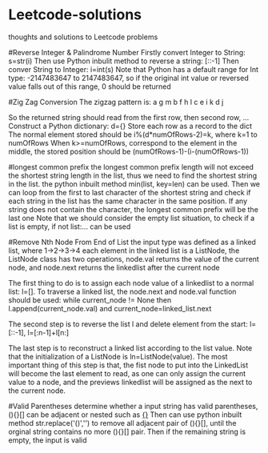 # Leetcode-solutions
thoughts and solutions to Leetcode problems

#Reverse Integer & Palindrome Number
Firstly convert Integer to String: s=str(i)
Then use Python inbulit method to reverse a string: [::-1]
Then conver String to Integer: i=int(s)
Note that Python has a default range for Int type: -2147483647 to 2147483647, so if the original int value or reversed value falls out of this range, 0 should be returned

#Zig Zag Conversion
The zigzag pattern is:
a    g   m
b  f h  l
c e  i k
d    j

So the returned string should read from the first row, then second row, ...
Construct a Python dictionary: d={}
Store each row as a record to the dict
The normal element stored should be i%(d*numOfRows-2)=k, where k=1 to numOfRows
When k>=numOfRows, correspond to the element in the middle, the stored position should be (numOfRows-1)-(i-(numOfRows-1))

#longest common prefix
the longest common prefix length will not exceed the shortest string length in the list, thus we need to find the shortest string in the list. the python inbuilt method min(list, key=len) can be used.
Then we can loop from the first to last character of the shortest string and check if each string in the list has the same character in the same position. If any string does not contain the character, the longest common prefix will be the last one
Note that we should consider the empty list situation, to check if a list is empty, if not list:... can be used

#Remove Nth Node From End of List
the input type was defined as a linked list, where 1->2->3->4
each element in the linked list is a ListNode, the ListNode class has two operations, node.val returns the value of the current node, and node.next returns the linkedlist after the current node

The first thing to do is to assign each node value of a linkedlist to a normal list: l=[]. To traverse a linked list, the node.next and node.val function should be used: while current_node != None then l.append(current_node.val) and current_node=linked_list.next

The second step is to reverse the list l and delete element from the start: l=[::-1], l=[:n-1]+l[n:]

The last step is to reconstruct a linked list according to the list value. Note that the initialization of a ListNode is ln=ListNode(value). The most important thing of this step is that, the fist node to put into the LinkedList will become the last element to read, as one can only assign the current value to a node, and the previews linkedlist will be assigned as the next to the current node.

#Valid Parentheses
determine whether a input string has valid parentheses, (){}[] can be adjacent or nested such as [{}]()
Then can use python inbuilt method str.replace('()','') to remove all adjacent pair of (){}[], until the orginal string contains no more (){}[] pair. Then if the remaining string is empty, the input is valid
